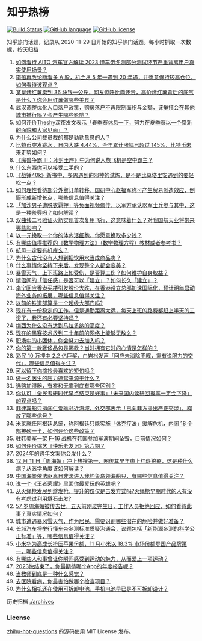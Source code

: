 # 知乎热榜
[![Build Status](https://github.com/ToWeLong/zhihu-hot-questions/workflows/CI/badge.svg)](https://github.com/ToWeLong/zhihu-hot-questions/actions)
[![GitHub language](https://img.shields.io/badge/language-golang-orange.svg)](https://golang.org/)
[![GitHub license](https://img.shields.io/github/license/ToWeLong/zhihu-hot-questions)](https://github.com/ToWeLong/zhihu-hot-questions/blob/main/LICENSE)

知乎热门话题，记录从 2020-11-29 日开始的知乎热门话题。每小时抓取一次数据，按天[归档](./archives)

<!-- BEGIN -->

1. [如何看待 AITO 汽车官方解读 2023 懂车帝冬测部分测试环节严重背离用户真实使用场景？](https://www.zhihu.com/question/634273432)
1. [李蓓再改论断看多 A 股，机会从 5 年一遇到 20 年遇，并愿意保持较高仓位，如何看待该观点？](https://www.zhihu.com/question/634385297)
1. [某皇烤红薯卖到 36 块钱一公斤，网友惊呼比肉还贵，高价烤红薯背后的底气是什么？你会用红薯做哪些美食？](https://www.zhihu.com/question/634291611)
1. [武汉调整优化人口落户政策，购房落户不再限制面积与金额，该举措会在其他城市推行吗？会产生哪些影响？](https://www.zhihu.com/question/634314154)
1. [如何评价Theshy深夜发文表示「春季赛休息一下，努力在夏季赛以一个崭新的面貌和大家见面」？](https://www.zhihu.com/question/634397704)
1. [为什么公司裁员裁的都是勤勤恳恳的人？](https://www.zhihu.com/question/634228736)
1. [比特币突发跳水，日内大跌 4.44%，今年累计涨幅已超过 145%，比特币未来走势如何？](https://www.zhihu.com/question/634278279)
1. [《魔兽争霸 Ⅲ：冰封王座》中为何说人族飞机是空中霸主？](https://www.zhihu.com/question/631267847)
1. [什么东西你可以接受二手的？](https://www.zhihu.com/question/385369212)
1. [《战锤40k》新书中，多恩遇到的邪神的试炼，是不是比莫塔里安遇到的要轻松一点？](https://www.zhihu.com/question/633637480)
1. [如何理性看待部分外贸订单转移，国研中心赵福军称可产生贸易创造效应，倒逼形成新增长点，哪些信息值得关注？](https://www.zhihu.com/question/634290039)
1. [「加沙男子遭脱衣羁押」等负面视频疯传，以军方承认以军士兵参与其中，这是一种羞辱吗？如何解读？](https://www.zhihu.com/question/634289053)
1. [双曲线二号验证火箭实现首次复用飞行，这意味着什么？对我国航天业将带来哪些影响？](https://www.zhihu.com/question/634255194)
1. [以一元换取一个你的体内活细胞，你愿意换取多少钱？](https://www.zhihu.com/question/634192218)
1. [有哪些值得推荐的《数学物理方法》（数学物理方程）教材或者参考书？](https://www.zhihu.com/question/462563055)
1. [航母一定要有机库么？](https://www.zhihu.com/question/633596939)
1. [为什么古代没有人想到把饮用水当成商品卖？](https://www.zhihu.com/question/633839825)
1. [什么事情你坚持下来后，发现整个人都会变美？](https://www.zhihu.com/question/632642056)
1. [暴雪天气，上下班路上如受伤，是否算工伤？如何维护自身权益？](https://www.zhihu.com/question/634307857)
1. [情侣间的「信任感」是否可以「建立」？如何长久「建立」？](https://www.zhihu.com/question/633618083)
1. [李宁回应香港买楼引发股价大跌，在香港设立总部加速国际化，预计明年启动海外业务的拓展，哪些信息值得关注？](https://www.zhihu.com/question/634318910)
1. [以前的铁道部算是一个超级大部门吗?](https://www.zhihu.com/question/634163350)
1. [现在有一份稳定的工作，但是通勤距离太远，每天上班的路费都赶上半天的工资了，我还有必要坚持吗？](https://www.zhihu.com/question/633619758)
1. [梅西为什么没有达到马拉多纳的高度？](https://www.zhihu.com/question/504482223)
1. [现在的黑客技术放到二十年前的网络上能够无敌么？](https://www.zhihu.com/question/624408810)
1. [职场中的小团体，你会努力去加入吗？](https://www.zhihu.com/question/633737658)
1. [你的第一款奢侈品包是哪款？当时拥有它时的心情是怎样的？](https://www.zhihu.com/question/633733842)
1. [彩民 10 万押中 2.2 亿巨奖，白岩松发声「回应未消除不解，需有说服力的交代」，哪些信息值得关注？](https://www.zhihu.com/question/634191208)
1. [可以留下你摘抄最喜欢的短句吗？](https://www.zhihu.com/question/634282856)
1. [做一名医生的压力通常来源于什么？](https://www.zhihu.com/question/633740560)
1. [选购加湿器，有雾和无雾到底有哪些区别？](https://www.zhihu.com/question/630536286)
1. [你认可「全民考研时代早点结束是好事」「未来国内读研回报率一定会下降」的观点吗？](https://www.zhihu.com/question/634164330)
1. [菲律宾船只擅闯仁爱礁邻近海域，外交部表示「已向菲方提出严正交涉」，释放了哪些信号？](https://www.zhihu.com/question/634312519)
1. [米莱就任阿根廷总统，称阿根廷只能实施「休克疗法」缓解危机，内阁 18 个部被砍一半，如何评价这些政策？](https://www.zhihu.com/question/634266661)
1. [驻韩美军一架 F-16 战机在韩国参加军演期间坠毁，目前情况如何？](https://www.zhihu.com/question/634259120)
1. [如何评价综艺《快乐老友记》第六期？](https://www.zhihu.com/question/633873417)
1. [2024年的跨年文案你会发什么？](https://www.zhihu.com/question/633830865)
1. [12 月 11 日「周海媚」冲上热搜第一，网传其早年患上红斑狼疮，这是种什么病？从医学角度该如何解读？](https://www.zhihu.com/question/634393377)
1. [中国海警依法驱离日非法进入我钓鱼岛领海船只，有哪些信息值得关注？](https://www.zhihu.com/question/634191620)
1. [说一个《王者荣耀》里面你最爱玩的英雄吧？](https://www.zhihu.com/question/629108473)
1. [从火绳枪发展到燧发枪，提升的仅仅是击发方式吗?火绳枪早期时代的人有没有考虑过利用燧石击发?](https://www.zhihu.com/question/459658757)
1. [57 岁周海媚被传去世，五天前刚过完生日，工作人员拒绝回应，如何看待此事？真实情况如何？](https://www.zhihu.com/question/634369988)
1. [城市遭遇暴风雪天气，作为居民，需要识别哪些潜在的危险并做好准备？](https://www.zhihu.com/question/634284557)
1. [长城汽车将举行懂车帝冬测标准质疑沟通会，议题包括「新能源冬测的科学公正标准」等，哪些信息值得关注？](https://www.zhihu.com/question/634279493)
1. [小米华为高成长挤压苹果份额，11 月小米以 18.3% 市场份额登国产品牌第一，哪些信息值得关注？](https://www.zhihu.com/question/634271565)
1. [有哪些人和事曾让你瞬间感受到运动的魅力，从而爱上一项运动？](https://www.zhihu.com/question/632464153)
1. [2023快结束了，你最期待哪个App的年度报告呢？](https://www.zhihu.com/question/634257842)
1. [当教师到底是一种什么感觉？](https://www.zhihu.com/question/324705910)
1. [去医院看病，你最害怕做哪个检查项目？](https://www.zhihu.com/question/634276245)
1. [为什么相机还在使用可拆卸电池，手机电池早已是不可拆卸设计？](https://www.zhihu.com/question/633201206)

<!-- END -->

历史归档 [./archives](./archives)


### License
[zhihu-hot-questions](https://github.com/towelong/zhihu-hot-questions) 的源码使用 MIT License 发布。